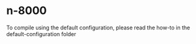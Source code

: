 n-8000
======

To compile using the default configuration, please read the how-to in the default-configuration folder
